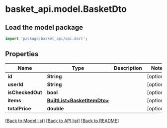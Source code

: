 # basket_api.model.BasketDto

## Load the model package
```dart
import 'package:basket_api/api.dart';
```

## Properties
Name | Type | Description | Notes
------------ | ------------- | ------------- | -------------
**id** | **String** |  | [optional] 
**userId** | **String** |  | [optional] 
**isCheckedOut** | **bool** |  | [optional] 
**items** | [**BuiltList&lt;BasketItemDto&gt;**](BasketItemDto.md) |  | [optional] 
**totalPrice** | **double** |  | [optional] 

[[Back to Model list]](../README.md#documentation-for-models) [[Back to API list]](../README.md#documentation-for-api-endpoints) [[Back to README]](../README.md)


